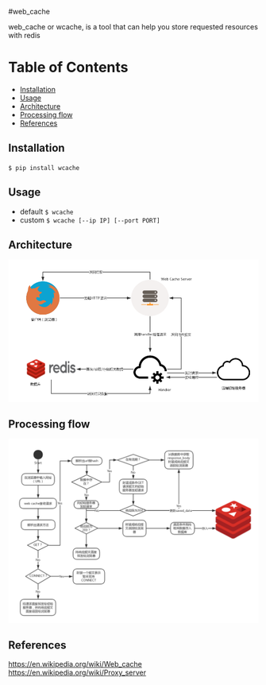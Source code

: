 #web_cache

web_cache or wcache, is a tool that can help you store requested resources with redis

Table of Contents
=================

  * [Installation](#installation)
  * [Usage](#usage)
  * [Architecture](#architecture)
  * [Processing flow](#processing-flow)
  * [References](#references)

## Installation
`$ pip install wcache`

## Usage
- default
  `$ wcache`
- custom
  `$ wcache [--ip IP] [--port PORT]`

## Architecture
<img src="./architecture.png" style="zoom:75%" />


## Processing flow
<img src="./process.png" style="zoom:75%" />


## References
<https://en.wikipedia.org/wiki/Web_cache>
<https://en.wikipedia.org/wiki/Proxy_server>
